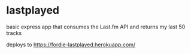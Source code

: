 # lastplayed
basic express app that consumes the Last.fm API and returns my last 50 tracks

deploys to https://fordie-lastplayed.herokuapp.com/
